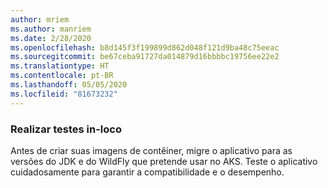 ```yaml
---
author: mriem
ms.author: manriem
ms.date: 2/28/2020
ms.openlocfilehash: b8d145f3f199899d862d048f121d9ba48c75eeac
ms.sourcegitcommit: be67ceba91727da014879d16bbbbc19756ee22e2
ms.translationtype: HT
ms.contentlocale: pt-BR
ms.lasthandoff: 05/05/2020
ms.locfileid: "81673232"
---
```

### <a name="perform-in-place-testing"></a>Realizar testes in-loco

Antes de criar suas imagens de contêiner, migre o aplicativo para as versões do JDK e do WildFly que pretende usar no AKS. Teste o aplicativo cuidadosamente para garantir a compatibilidade e o desempenho.
